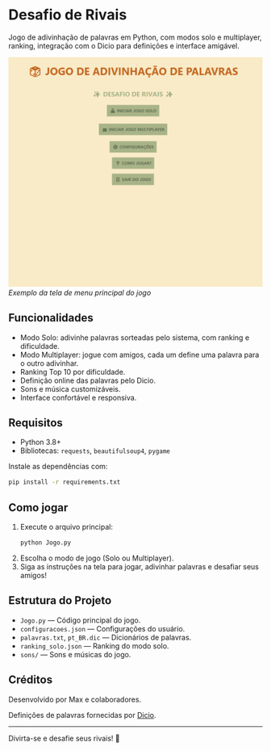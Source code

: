 # Desafio de Rivais

Jogo de adivinhação de palavras em Python, com modos solo e multiplayer, ranking, integração com o Dicio para definições e interface amigável.

![Tela do Menu Principal](imagens/tela_menu.png)
*Exemplo da tela de menu principal do jogo*

## Funcionalidades
- Modo Solo: adivinhe palavras sorteadas pelo sistema, com ranking e dificuldade.
- Modo Multiplayer: jogue com amigos, cada um define uma palavra para o outro adivinhar.
- Ranking Top 10 por dificuldade.
- Definição online das palavras pelo Dicio.
- Sons e música customizáveis.
- Interface confortável e responsiva.

## Requisitos
- Python 3.8+
- Bibliotecas: `requests`, `beautifulsoup4`, `pygame`

Instale as dependências com:
```bash
pip install -r requirements.txt
```

## Como jogar
1. Execute o arquivo principal:
   ```bash
   python Jogo.py
   ```
2. Escolha o modo de jogo (Solo ou Multiplayer).
3. Siga as instruções na tela para jogar, adivinhar palavras e desafiar seus amigos!

## Estrutura do Projeto
- `Jogo.py` — Código principal do jogo.
- `configuracoes.json` — Configurações do usuário.
- `palavras.txt`, `pt_BR.dic` — Dicionários de palavras.
- `ranking_solo.json` — Ranking do modo solo.
- `sons/` — Sons e músicas do jogo.

## Créditos
Desenvolvido por Max e colaboradores.

Definições de palavras fornecidas por [Dicio](https://www.dicio.com.br/).

---
Divirta-se e desafie seus rivais! 🚀 